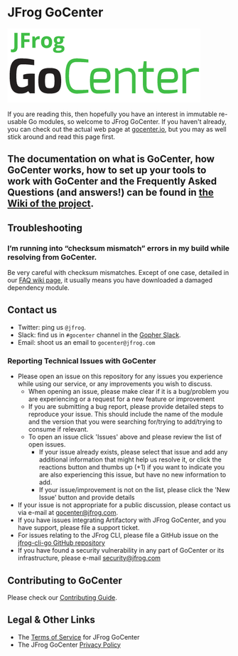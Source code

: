 # JFrog GoCenter
![JFrog GoCenter Logo](./resources/logo.png)


If you are reading this, then hopefully you have an interest in immutable re-usable Go modules, so welcome to JFrog GoCenter.  If
you haven't already, you can check out the actual web page at [gocenter.io](https://gocenter.io), but you may as
well stick around and read this page first.

## The documentation on what is GoCenter, how GoCenter works, how to set up your tools to work with GoCenter and the Frequently Asked Questions (and answers!) can be found in [the Wiki of the project](https://github.com/jfrog/gocenter/wiki).

## Troubleshooting

### I’m running into “checksum mismatch” errors in my build while resolving from GoCenter.

Be very careful with checksum mismatches. Except of one case, detailed in our [FAQ wiki page](https://github.com/jfrog/gocenter/wiki/Frequently-Asked-Questions), it usually means you have downloaded a damaged dependency module.

## Contact us

* Twitter: ping us `@jfrog`.
* Slack: find us in `#gocenter` channel in the [Gopher Slack](https://invite.slack.golangbridge.org/).
* Email: shoot us an email to `gocenter@jfrog.com`

### Reporting Technical Issues with GoCenter

* Please open an issue on this repository for any issues you experience while using our service, or any improvements you wish to discuss.
  * When opening an issue, please make clear if it is a bug/problem you are experiencing or a request for a new feature or improvement
  * If you are submitting a bug report, please provide detailed steps to reproduce your issue.  This should include the name of the module and the version that you were searching for/trying to add/trying to consume if relevant.
  * To open an issue click 'Issues' above and please review the list of open issues.
    * If your issue already exists, please select that issue and add any additional information that might help us resolve it, or click the reactions button and thumbs up (+1) if you want to indicate you are also experiencing this issue, but have no new information to add.
    * If your issue/improvement is not on the list, please click the 'New Issue' button and provide details
* If your issue is not appropriate for a public discussion, please contact us via e-mail at gocenter@jfrog.com.
* If you have issues integrating Artifactory with JFrog GoCenter, and you have support, please file a support ticket.
* For issues relating to the JFrog CLI, please file a GitHub issue on the [jfrog-cli-go GitHub repository](https://github.com/jfrog/jfrog-cli-go)
* If you have found a security vulnerability in any part of GoCenter or its infrastructure, please e-mail security@jfrog.com

## Contributing to GoCenter

Please check our [Contributing Guide](https://github.com/jfrog/gocenter/blob/master/CONTRIBUTING.md).

## Legal & Other Links
* The [Terms of Service](https://gocenter.jfrog.com/terms) for JFrog GoCenter
* The JFrog GoCenter [Privacy Policy](https://gocenter.jfrog.com/privacypolicy)

